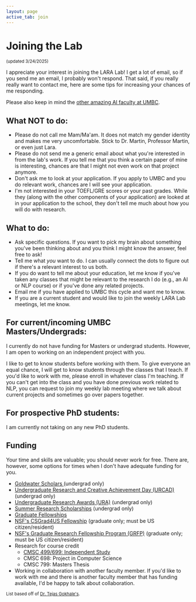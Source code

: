 ```yaml
---
layout: page
active_tab: join
---
```

# Joining the Lab
<small>(updated 3/24/2025)</small>

I appreciate your interest in joining the LARA Lab! I get a lot of email, so if you send me an email, I probably won't respond. That said, if you really really want to contact me, here are some tips for increasing your chances of me responding.

Please also keep in mind the <a href="https://ai.umbc.edu/ai-faculty/" aria-label="UMBC AI faculty">other amazing AI faculty at UMBC</a>.

## What NOT to do:
* Please do not call me Mam/Ma'am. It does not match my gender identity and makes me very uncomfortable. Stick to Dr. Martin, Professor Martin, or even just Lara.
* Please do not send me a generic email about what you're interested in from the lab's work. If you tell me that you think a certain paper of mine is interesting, chances are that I might not even work on that project anymore. 
* Don't ask me to look at your application. If you apply to UMBC and you do relevant work, chances are I will see your application.
* I'm not interested in your TOEFL/GRE scores or your past grades. While they (along with the other components of your application) are looked at in your application to the school, they don't tell me much about how you will do with research. 


## What to do:
* Ask specific questions. If you want to pick my brain about something you've been thinking about and you think I might know the answer, feel free to ask!
* Tell me what *you* want to do. I can usually connect the dots to figure out if there's a relevant interest to us both.
* If you do want to tell me about your education, let me know if you've taken any classes that might be relevant to the research I do (e.g., an AI or NLP course) or if you've done any related projects.
* Email me if you have applied to UMBC this cycle and want me to know.
* If you are a current student and would like to join the weekly LARA Lab meetings, let me know.
        

## For current/incoming UMBC Masters/Undergrads:
I currently do not have funding for Masters or undergrad students. However, I am open to working on an independent project with you.

I like to get to know students before working with them. To give everyone an equal chance, I will get to know students through the classes that I teach. If you'd like to work with me, please enroll in whatever class I'm teaching. If you can't get into the class and you have done previous work related to NLP, you can request to join my weekly lab meeting where we talk about current projects and sometimes go over papers together.
	
        
## For prospective PhD students:
I am currently not taking on any new PhD students.


## Funding
Your time and skills are valuable; you should never work for free. There are, however, some options for times when I don't have adequate funding for you.

* <a href="https://ur.umbc.edu/prestigious-scholarships/goldwater-scholars/">Goldwater Scholars </a> (undergrad only)
* <a href="https://ur.umbc.edu/urcad/">Undergraduate Research and Creative Achievement Day (URCAD) </a> (undergrad only)
* <a href="https://ur.umbc.edu/ura/">Undergraduate Research Awards (URA)</a> (undergrad only)
* <a href="https://ur.umbc.edu/summer-research/">Summer Research Scholarships</a> (undergrad only)
* <a href="https://umbc.edu/admissions/graduate/funding">Graduate Fellowships</a>
* <a href="https://www.nsf.gov/cise/CSGrad4US/">NSF's CSGrad4US Fellowship</a> (graduate only; must be US citizen/resident)
* <a href="https://www.nsfgrfp.org/">NSF's Graduate Research Fellowship Program (GRFP)</a> (graduate only; must be US citizen/resident)
* Research for course credit
  * <a href="https://www.csee.umbc.edu/independent-study/"> CMSC 499/699: Independent Study</a>
  * CMSC 698: Project in Computer Science
  * CMSC 799: Masters Thesis
* Working in collaboration with another faculty member. If you'd like to work with me and there is another faculty member that has funding available, I'd be happy to talk about collaboration.

<small>List based off of <a href="https://www.tejasgokhale.com/faq.html">Dr. Tejas Gokhale's</a>.</small>
  
